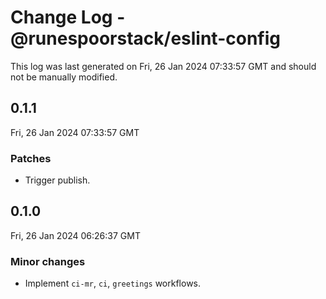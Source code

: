 # Change Log - @runespoorstack/eslint-config

This log was last generated on Fri, 26 Jan 2024 07:33:57 GMT and should not be manually modified.

## 0.1.1
Fri, 26 Jan 2024 07:33:57 GMT

### Patches

- Trigger publish.

## 0.1.0
Fri, 26 Jan 2024 06:26:37 GMT

### Minor changes

- Implement `ci-mr`, `ci`, `greetings` workflows.


